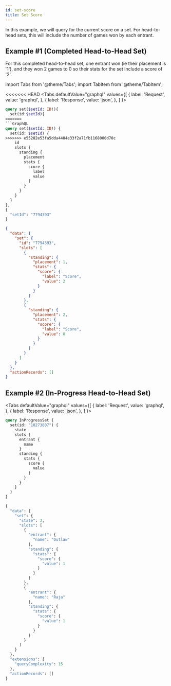 ```yaml
---
id: set-score
title: Set Score
---
```


In this example, we will query for the current score on a set.
For head-to-head sets, this will include the number of games won by each entrant.

## Example #1 (Completed Head-to-Head Set)

For this completed head-to-head set, one entrant won (ie their placement is '1'),
and they won 2 games to 0 so their stats for the set include a score of '2'.

import Tabs from '@theme/Tabs';
import TabItem from '@theme/TabItem';

<<<<<<< HEAD
<Tabs
defaultValue="graphql"
values={[
{ label: 'Request', value: 'graphql', },
{ label: 'Response', value: 'json', },
]
}>
<TabItem value="graphql">

```graphql
query set($setId: ID!){
  set(id:$setId){
=======
```GraphQL
query set($setId: ID!) {
  set(id: $setId) {
>>>>>>> e55282e53fa5dda4404e33f2a71fb1168000d70c
    id
    slots {
      standing {
        placement
        stats {
          score {
            label
            value
          }
        }
      }
    }
  }
},
{
  "setId": "7794393"
}
```

</TabItem>

<TabItem value="json">

```json
{
  "data": {
    "set": {
      "id": "7794393",
      "slots": [
        {
          "standing": {
            "placement": 1,
            "stats": {
              "score": {
                "label": "Score",
                "value": 2
              }
            }
          }
        },
        {
          "standing": {
            "placement": 2,
            "stats": {
              "score": {
                "label": "Score",
                "value": 0
              }
            }
          }
        }
      ]
    }
  },
  "actionRecords": []
}
```

</TabItem>
</Tabs>

## Example #2 (In-Progress Head-to-Head Set)

<Tabs
defaultValue="graphql"
values={[
{ label: 'Request', value: 'graphql', },
{ label: 'Response', value: 'json', },
]
}>
<TabItem value="graphql">

```graphql
query InProgressSet {
  set(id: "18273807") {
    state
    slots {
      entrant {
        name
      }
      standing {
        stats {
          score {
            value
          }
        }
      }
    }
  }
}
```

</TabItem>

<TabItem value="json">

```graphql
{
  "data": {
    "set": {
      "state": 2,
      "slots": [
        {
          "entrant": {
            "name": "Outlaw"
          },
          "standing": {
            "stats": {
              "score": {
                "value": 1
              }
            }
          }
        },
        {
          "entrant": {
            "name": "Raja"
          },
          "standing": {
            "stats": {
              "score": {
                "value": 1
              }
            }
          }
        }
      ]
    }
  },
  "extensions": {
    "queryComplexity": 15
  },
  "actionRecords": []
}
```

</TabItem>
</Tabs>
